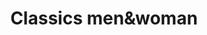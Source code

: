 ---
title: "Classics men&woman"
url: /weilheim-in-oberbayern/classics-menundwoman/
shop: Kleidung
---